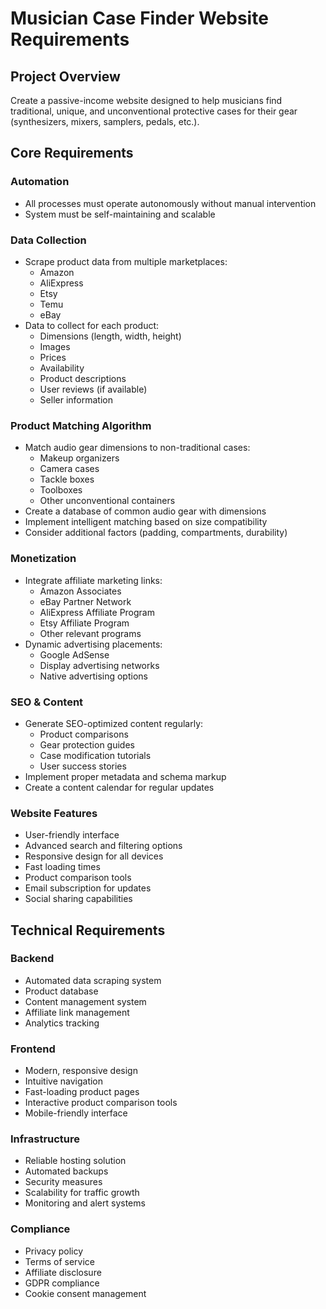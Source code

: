 # Musician Case Finder Website Requirements

## Project Overview
Create a passive-income website designed to help musicians find traditional, unique, and unconventional protective cases for their gear (synthesizers, mixers, samplers, pedals, etc.).

## Core Requirements

### Automation
- All processes must operate autonomously without manual intervention
- System must be self-maintaining and scalable

### Data Collection
- Scrape product data from multiple marketplaces:
  - Amazon
  - AliExpress
  - Etsy
  - Temu
  - eBay
- Data to collect for each product:
  - Dimensions (length, width, height)
  - Images
  - Prices
  - Availability
  - Product descriptions
  - User reviews (if available)
  - Seller information

### Product Matching Algorithm
- Match audio gear dimensions to non-traditional cases:
  - Makeup organizers
  - Camera cases
  - Tackle boxes
  - Toolboxes
  - Other unconventional containers
- Create a database of common audio gear with dimensions
- Implement intelligent matching based on size compatibility
- Consider additional factors (padding, compartments, durability)

### Monetization
- Integrate affiliate marketing links:
  - Amazon Associates
  - eBay Partner Network
  - AliExpress Affiliate Program
  - Etsy Affiliate Program
  - Other relevant programs
- Dynamic advertising placements:
  - Google AdSense
  - Display advertising networks
  - Native advertising options

### SEO & Content
- Generate SEO-optimized content regularly:
  - Product comparisons
  - Gear protection guides
  - Case modification tutorials
  - User success stories
- Implement proper metadata and schema markup
- Create a content calendar for regular updates

### Website Features
- User-friendly interface
- Advanced search and filtering options
- Responsive design for all devices
- Fast loading times
- Product comparison tools
- Email subscription for updates
- Social sharing capabilities

## Technical Requirements

### Backend
- Automated data scraping system
- Product database
- Content management system
- Affiliate link management
- Analytics tracking

### Frontend
- Modern, responsive design
- Intuitive navigation
- Fast-loading product pages
- Interactive product comparison tools
- Mobile-friendly interface

### Infrastructure
- Reliable hosting solution
- Automated backups
- Security measures
- Scalability for traffic growth
- Monitoring and alert systems

### Compliance
- Privacy policy
- Terms of service
- Affiliate disclosure
- GDPR compliance
- Cookie consent management
